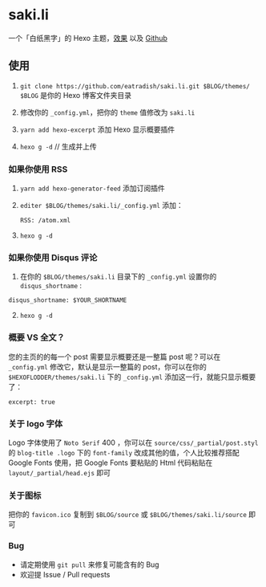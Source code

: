 # saki.li
一个「白纸黑字」的 Hexo 主题，[效果](https://eatradish.github.io) 以及 [Github](https://github.com/eatradish/saki.li)

## 使用
1. `git clone https://github.com/eatradish/saki.li.git $BLOG/themes/`
   `$BLOG` 是你的 Hexo 博客文件夹目录

2. 修改你的 `_config.yml`，把你的 `theme` 值修改为 `saki.li`

3. `yarn add hexo-excerpt` 添加 Hexo 显示概要插件

4. `hexo g -d` // 生成并上传

### 如果你使用 RSS
1. `yarn add hexo-generator-feed`  添加订阅插件

2. `editer $BLOG/themes/saki.li/_config.yml` 添加：

   `RSS: /atom.xml`

3. `hexo g -d`

### 如果你使用 Disqus 评论
1. 在你的 `$BLOG/themes/saki.li` 目录下的 `_config.yml` 设置你的 `disqus_shortname` :

```
disqus_shortname: $YOUR_SHORTNAME
```

2. `hexo g -d`

### 概要 VS 全文？
您的主页的的每一个 post 需要显示概要还是一整篇 post 呢？可以在 `_config.yml` 修改它，默认是显示一整篇的 post，你可以在你的 `$HEXOFLODDER/themes/saki.li` 下的 `_config.yml` 添加这一行，就能只显示概要了：

```
excerpt: true
```

### 关于 logo 字体
Logo 字体使用了 `Noto Serif` 400 ，你可以在 `source/css/_partial/post.styl` 的 `blog-title .logo` 下的 `font-family` 改成其他的值，个人比较推荐搭配 Google Fonts 使用，把 Google Fonts 要粘贴的 Html 代码粘贴在 `layout/_partial/head.ejs` 即可

### 关于图标
把你的 `favicon.ico` 复制到 `$BLOG/source` 或 `$BLOG/themes/saki.li/source` 即可

### Bug

- 请定期使用 `git pull` 来修复可能含有的 Bug
- 欢迎提 Issue / Pull requests
